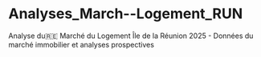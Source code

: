 # Analyses_March--Logement_RUN
 Analyse du🇷🇪  Marché du Logement  Île de la Réunion 2025 - Données du marché immobilier et analyses prospectives
